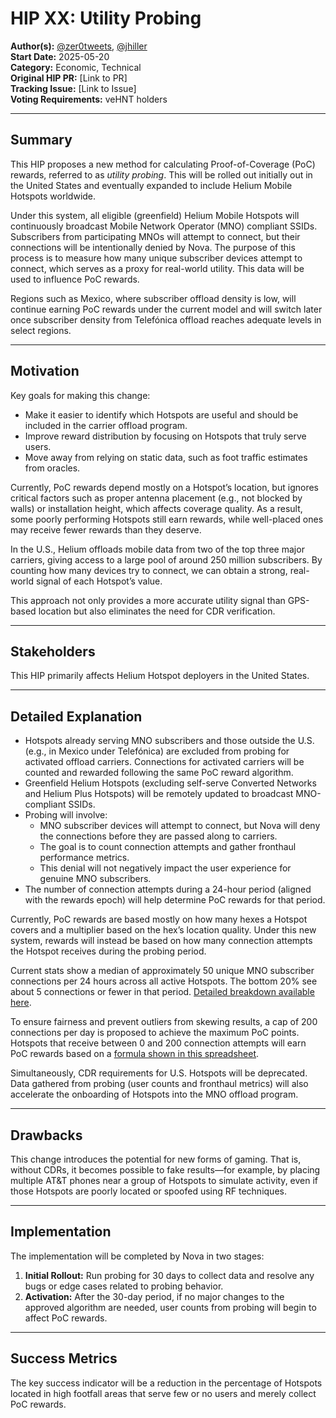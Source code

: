 # HIP XX: Utility Probing

**Author(s):** [@zer0tweets](https://twitter.com/zer0tweets), [@jhiller](https://twitter.com/jhiller)  
**Start Date:** 2025-05-20  
**Category:** Economic, Technical  
**Original HIP PR:** [Link to PR]  
**Tracking Issue:** [Link to Issue]  
**Voting Requirements:** veHNT holders  

---

## Summary

This HIP proposes a new method for calculating Proof-of-Coverage (PoC) rewards, referred to as *utility probing*. This will be rolled out initially out in the United States and eventually expanded to include Helium Mobile Hotspots worldwide.

Under this system, all eligible (greenfield) Helium Mobile Hotspots will continuously broadcast Mobile Network Operator (MNO) compliant SSIDs. Subscribers from participating MNOs will attempt to connect, but their connections will be intentionally denied by Nova. The purpose of this process is to measure how many unique subscriber devices attempt to connect, which serves as a proxy for real-world utility. This data will be used to influence PoC rewards.

Regions such as Mexico, where subscriber offload density is low, will continue earning PoC rewards under the current model and will switch later once subscriber density from Telefónica offload reaches adequate levels in select regions.

---

## Motivation

Key goals for making this change:

- Make it easier to identify which Hotspots are useful and should be included in the carrier offload program.
- Improve reward distribution by focusing on Hotspots that truly serve users.
- Move away from relying on static data, such as foot traffic estimates from oracles.

Currently, PoC rewards depend mostly on a Hotspot’s location, but ignores critical factors such as proper antenna placement (e.g., not blocked by walls) or installation height, which affects coverage quality. As a result, some poorly performing Hotspots still earn rewards, while well-placed ones may receive fewer rewards than they deserve.

In the U.S., Helium offloads mobile data from two of the top three major carriers, giving access to a large pool of around 250 million subscribers. By counting how many devices try to connect, we can obtain a strong, real-world signal of each Hotspot’s value.

This approach not only provides a more accurate utility signal than GPS-based location but also eliminates the need for CDR verification.

---

## Stakeholders

This HIP primarily affects Helium Hotspot deployers in the United States.

---

## Detailed Explanation

- Hotspots already serving MNO subscribers and those outside the U.S. (e.g., in Mexico under Telefónica) are excluded from probing for activated offload carriers. Connections for activated carriers will be counted and rewarded following the same PoC reward algorithm.
- Greenfield Helium Hotspots (excluding self-serve Converted Networks and Helium Plus Hotspots) will be remotely updated to broadcast MNO-compliant SSIDs.
- Probing will involve:
  - MNO subscriber devices will attempt to connect, but Nova will deny the connections before they are passed along to carriers.
  - The goal is to count connection attempts and gather fronthaul performance metrics.
  - This denial will not negatively impact the user experience for genuine MNO subscribers.
- The number of connection attempts during a 24-hour period (aligned with the rewards epoch) will help determine PoC rewards for that period.

Currently, PoC rewards are based mostly on how many hexes a Hotspot covers and a multiplier based on the hex’s location quality. Under this new system, rewards will instead be based on how many connection attempts the Hotspot receives during the probing period.

Current stats show a median of approximately 50 unique MNO subscriber connections per 24 hours across all active Hotspots. The bottom 20% see about 5 connections or fewer in that period. [Detailed breakdown available here](https://docs.google.com/spreadsheets/d/15CcQQVw4ps5DZHcGNeha3w0mAU-r34qn56Ik52FRcJU/edit?usp=sharing).

To ensure fairness and prevent outliers from skewing results, a cap of 200 connections per day is proposed to achieve the maximum PoC points. Hotspots that receive between 0 and 200 connection attempts will earn PoC rewards based on a [formula shown in this spreadsheet](https://docs.google.com/spreadsheets/d/1Iu-jxdQFp8yoi1QjtSuNoJ3StjOL70h8iDPpzNSpyJ4/edit?usp=sharing).

Simultaneously, CDR requirements for U.S. Hotspots will be deprecated. Data gathered from probing (user counts and fronthaul metrics) will also accelerate the onboarding of Hotspots into the MNO offload program.

---

## Drawbacks

This change introduces the potential for new forms of gaming. That is, without CDRs, it becomes possible to fake results—for example, by placing multiple AT&T phones near a group of Hotspots to simulate activity, even if those Hotspots are poorly located or spoofed using RF techniques.

---

## Implementation

The implementation will be completed by Nova in two stages:

1. **Initial Rollout:** Run probing for 30 days to collect data and resolve any bugs or edge cases related to probing behavior.
2. **Activation:** After the 30-day period, if no major changes to the approved algorithm are needed, user counts from probing will begin to affect PoC rewards.

---

## Success Metrics

The key success indicator will be a reduction in the percentage of Hotspots located in high footfall areas that serve few or no users and merely collect PoC rewards.
